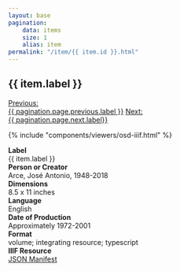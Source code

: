 ```yaml
---
layout: base
pagination:
    data: items
    size: 1
    alias: item
permalink: "/item/{{ item.id }}.html"
---
```


<article id="item-content-area" class="container mx-auto px-6 py-20 max-w-3xl prose lg:prose-lg">
  <h1>{{ item.label }}</h1>
  <div class="flex mb-10 w-full justify-between">
    <a href="{{ pagination.href.previous }}" class="link basis-1/3 text-xs">Previous:<br>{{ pagination.page.previous.label }}</a>
    <a href="{{ pagination.href.next }}" class="link basis-1/3 text-xs text-right">Next:<br>{{ pagination.page.next.label}}</a>
  </div>

  {% include "components/viewers/osd-iiif.html" %}

  <div class="flex flex-wrap mt-10">
    <div class="basis-1/3 py-2"><b>Label</b></div>
    <div class="basis-2/3 py-2">{{ item.label }}</div>
    <div class="basis-1/3 py-2"><b>Person or Creator</b></div>
    <div class="basis-2/3 py-2">Arce, José Antonio, 1948-2018</div>
    <div class="basis-1/3 py-2"><b>Dimensions</b></div>
    <div class="basis-2/3 py-2">8.5 x 11 inches</div>
    <div class="basis-1/3 py-2"><b>Language</b></div>
    <div class="basis-2/3 py-2">English</div>
    <div class="basis-1/3 py-2"><b>Date of Production</b></div>
    <div class="basis-2/3 py-2">Approximately 1972-2001</div>
    <div class="basis-1/3 py-2"><b>Format</b></div>
    <div class="basis-2/3 py-2">
      <a class="link link-primary">volume</a>;
      <a class="link link-primary">integrating resource</a>;
      <a class="link link-primary">typescript</a>
    </div>
    <div class="basis-1/3 py-2"><b>IIIF Resource</b></div>
    <div class="basis-2/3 py-2">
      <a class="link" href="{{ item.manifest_url }}" target="_none">JSON Manifest</a>
    </div>
  </div>
</article>
